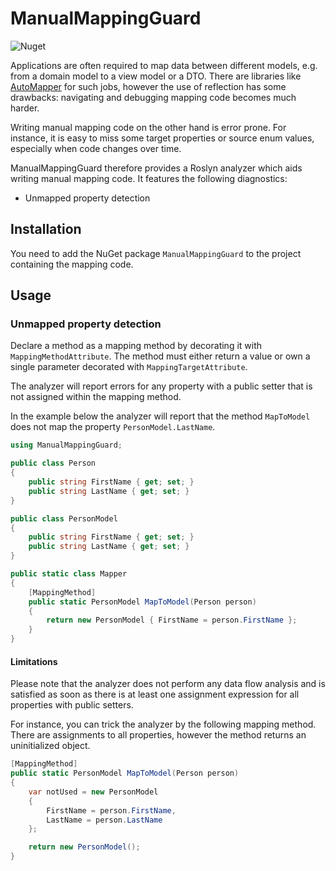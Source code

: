 # ManualMappingGuard

![Nuget](https://img.shields.io/nuget/v/ManualMappingGuard)

Applications are often required to map data between different models, e.g. from a domain model to a view model or a DTO. There are libraries like [AutoMapper](https://automapper.org/) for such jobs, however the use of reflection has some drawbacks: navigating and debugging mapping code becomes much harder.

Writing manual mapping code on the other hand is error prone. For instance, it is easy to miss some target properties or source enum values, especially when code changes over time.

ManualMappingGuard therefore provides a Roslyn analyzer which aids writing manual mapping code. It features the following diagnostics:

* Unmapped property detection

## Installation

You need to add the NuGet package `ManualMappingGuard` to the project containing the mapping code.

## Usage

### Unmapped property detection

Declare a method as a mapping method by decorating it with `MappingMethodAttribute`. The method must either return a value or own a single parameter decorated with `MappingTargetAttribute`.

The analyzer will report errors for any property with a public setter that is not assigned within the mapping method.

In the example below the analyzer will report that the method `MapToModel` does not map the property `PersonModel.LastName`.

```csharp
using ManualMappingGuard;

public class Person
{
    public string FirstName { get; set; }
    public string LastName { get; set; }
}

public class PersonModel
{
    public string FirstName { get; set; }
    public string LastName { get; set; }
}

public static class Mapper
{
    [MappingMethod]
    public static PersonModel MapToModel(Person person)
    {
        return new PersonModel { FirstName = person.FirstName };
    }
}
```

#### Limitations

Please note that the analyzer does not perform any data flow analysis and is satisfied as soon as there is at least one assignment expression for all properties with public setters.

For instance, you can trick the analyzer by the following mapping method. There are assignments to all properties, however the method returns an uninitialized object.

```csharp
[MappingMethod]
public static PersonModel MapToModel(Person person)
{
    var notUsed = new PersonModel
    {
        FirstName = person.FirstName,
        LastName = person.LastName
    };

    return new PersonModel();
}
```